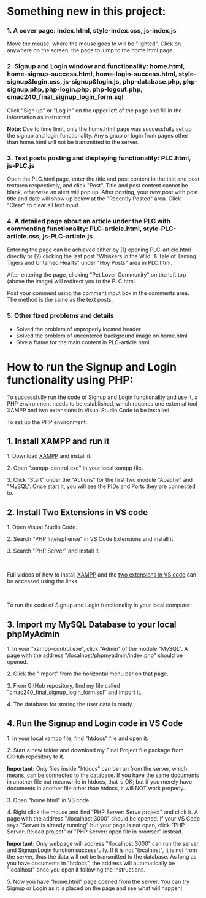 <h1>Something new in this project:</h1>

<h3>1. A cover page: index.html, style-index.css, js-index.js</h3>

<p>Move the mouse, where the mouse goes to will be "lighted". Click on anywhere on the screen, the page to jump to the home.html page.</p>

<h3>2. Signup and Login window and functionality: home.html, home-signup-success.html, home-login-success.html, style-signup&login.css, js-signup&login.js, php-database.php, php-signup.php, php-login.php, php-logout.php, cmac240_final_signup_login_form.sql</h3>

<p>Click "Sign up" or "Log in" on the upper left of the page and fill in the information as instructed.</p>
<p><strong>Note:</strong> Due to time limit, only the home.html page was successfully set up the signup and login functionality. Any signup or login from pages other than home.html will not be transmitted to the server.</p>

<h3>3. Text posts posting and displaying functionality: PLC.html, js-PLC.js</h3>

<p>Open the PLC.html page, enter the title and post content in the title and post textarea respectively, and click "Post". Title and post content cannot be blank, otherwise an alert will pop up. After posting, your new post with post title and date will show up below at the "Recently Posted" area. Click "Clear" to clear all text input.</p>

<h3> 4. A detailed page about an article under the PLC with commenting functionality: PLC-article.html, style-PLC-article.css, js-PLC-article.js</h3>

<p>Entering the page can be achieved either by (1) opening PLC-article.html directly or (2) clicking the last post "Whiskers in the Wild: A Tale of Taming Tigers and Untamed Hearts" under "Hoy Posts" area in PLC.html.</p>
<p> After entering the page, clicking "Pet Lover Community" on the left top (above the image) will redirect you to the PLC.html.</p>
<p>Post your comment using the comment input box in the comments area. The method is the same as the text posts.</p>

<h3> 5. Other fixed problems and details</h3>
<ul>
  <li>Solved the problem of unproperly located header</li>
  <li>Solved the problem of uncentered background image on home.html </li>
  <li>Give a frame for the main content in PLC-article.html</li>
</ul>

<h1>How to run the Signup and Login functionality using PHP:</h1>
<p>To successfully run the code of Signup and Login functionality and use it, a PHP environment needs to be established, which requires one external tool XAMPP and two extensions in Visual Studio Code to be installed.</p>

<p>To set up the PHP environment:</p>

<h2>1. Install XAMPP and run it</h2>
<p>1. Download <a href="https://www.apachefriends.org/">XAMPP</a> and install it.</p>
<p>2. Open "xampp-control.exe" in your local xampp file.</p>
<p>3. Click "Start" under the "Actions" for the first two module "Apache" and "MySQL". Once start it, you will see the PIDs and Ports they are connected to.</p>

<h2>2. Install Two Extensions in VS code</h2>
<p>1. Open Visual Studio Code.</p>
<p>2. Search "PHP Intelephense" in VS Code Extensions and install it.</p>
<p>3. Search "PHP Server" and install it.</p>
<br>

<p>Full videos of how to install <a href="https://www.youtube.com/watch?v=BLY4nEyGe5M&t=0s">XAMPP</a> and the <a href="https://www.youtube.com/watch?v=Ry8tRRfxxf4">two extensions in VS code</a> can be accessed using the links.</p>
<br>

<p>To run the code of Signup and Login functionality in your local computer:</p>

<h2>3. Import my MySQL Database to your local phpMyAdmin</h2>
<p>1. In your "xampp-control.exe", click "Admin" of the module "MySQL". A page with the address "/localhost/phpmyadmin/index.php" should be opened.</p>
<p>2. Click the "Import" from the horizontal menu bar on that page.</p>
<p>3. From GitHub repository, find my file called "cmac240_final_signup_login_form.sql" and import it.</p>
<p>4. The database for storing the user data is ready.</p>

<h2>4. Run the Signup and Login code in VS Code</h2>
<p>1. In your local xampp file, find "htdocs" file and open it.</p>
<p>2. Start a new folder and download my Final Project file package from GitHub repository to it.</p>
<p><strong>Important:</strong> Only files inside "htdocs" can be run from the server, which means, can be connected to the database. If you have the same documents in another file but meanwhile in htdocs, that is OK; but if you merely have documents in another file other than htdocs, it will NOT work properly.
<p>3. Open "home.html" in VS code.</p>
<p>4. Right click the mouse and find "PHP Server: Serve project" and click it. A page with the address "/localhost:3000" should be opened. If your VS Code says "Server is already running" but your page is not open, click "PHP Server: Reload project" or "PHP Server: open file in browser" instead.</p>
<p><strong>Important:</strong> Only webpage will address "/localhost:3000" can run the server and Signup/Login function successfully. If it is not "localhost", it is not from the server, thus the data will not be transmitted to the database. As long as you have documents in "htdocs", the address will automatically be "localhost" once you open it following the instructions.</p>
<p>5. Now you have "home.html" page opened from the server. You can try Signup or Login as it is placed on the page and see what will happen!</p>
